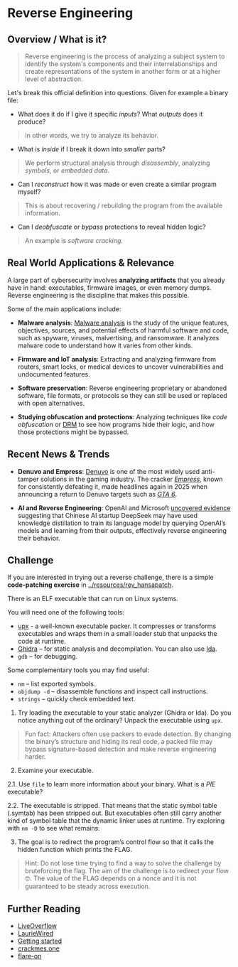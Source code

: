# Reverse Engineering

## Overview / What is it?

> Reverse engineering is the process of analyzing a subject system to identify the system's components and their interrelationships and create representations of the system in another form or at a higher level of abstraction.

Let's break this official definition into questions. Given for example a binary file:

- What does it do if I give it specific *inputs*? What *outputs* does it produce? 
> In other words, we try to analyze its behavior. 

- What is *inside* if I break it down into *smaller* parts? 
> We perform structural analysis through *disassembly*, analyzing *symbols*, or *embedded data*.

- Can I *reconstruct* how it was made or even create a similar program myself?
> This is about recovering / rebuilding the program from the available information.

- Can I *deobfuscate* or *bypass* protections to reveal hidden logic? 
> An example is *software cracking*.

## Real World Applications & Relevance

A large part of cybersecurity involves **analyzing artifacts** that you already have in hand: executables, firmware images, or even memory dumps. Reverse engineering is the discipline that makes this possible.

Some of the main applications include:

- **Malware analysis**: [Malware analysis](https://www.fortinet.com/resources/cyberglossary/malware-analysis) is the study of the unique features, objectives, sources, and potential effects of harmful software and code, such as spyware, viruses, malvertising, and ransomware. It analyzes malware code to understand how it varies from other kinds.

- **Firmware and IoT analysis**: Extracting and analyzing firmware from routers, smart locks, or medical devices to uncover vulnerabilities and undocumented features.

- **Software preservation**: Reverse engineering proprietary or abandoned software, file formats, or protocols so they can still be used or replaced with open alternatives.

- **Studying obfuscation and protections**: Analyzing techniques like *code obfuscation* or [DRM](https://en.wikipedia.org/wiki/Digital_rights_management) to see how programs hide their logic, and how those protections might be bypassed.

## Recent News & Trends

- **Denuvo and Empress**: [Denuvo](https://en.wikipedia.org/wiki/Denuvo) is one of the most widely used anti-tamper solutions in the gaming industry. The cracker *[Empress](https://www.youtube.com/watch?v=ZUioVa-wdDk)*, known for consistently defeating it, made headlines again in 2025 when announcing a return to Denuvo targets such as [*GTA 6*](https://en.gamegpu.com/game/empress-will-return-to-hack-denuvo-in-2025).

- **AI and Reverse Engineering**: OpenAI and Microsoft [uncovered evidence](https://www.theverge.com/news/601195/openai-evidence-deepseek-distillation-ai-data) suggesting that Chinese AI startup DeepSeek may have used knowledge distillation to train its language model by querying OpenAI’s models and learning from their outputs, effectively reverse engineering their behavior.

## Challenge

If you are interested in trying out a reverse challenge, there is a simple **code-patching exercise** in [../resources/rev_hansapatch](../resources/rev_hansapatch).

There is an ELF executable that can run on Linux systems.

You will need one of the following tools:

* [upx](https://github.com/upx/upx) - a well-known executable packer. It compresses or transforms executables and wraps them in a small loader stub that unpacks the code at runtime.
* [Ghidra](https://ghidra-sre.org/) – for static analysis and decompilation. You can also use [Ida](https://hex-rays.com/ida-free).
* `gdb` – for debugging.

Some complementary tools you may find useful:

* `nm` – list exported symbols.
* `objdump -d` – disassemble functions and inspect call instructions.
* `strings` – quickly check embedded text.


1. Try loading the executable to your static analyzer (Ghidra or Ida). Do you notice anything out of the ordinary? Unpack the executable using `upx`.

>Fun fact: Attackers often use packers to evade detection. By changing the binary’s structure and hiding its real code, a packed file may bypass signature-based detection and make reverse engineering harder.

2. Examine your executable.

2.1. Use `file` to learn more information about your binary. What is a *PIE* executable? 

2.2. The executable is stripped. That means that the static symbol table (.symtab) has been stripped out. But executables often still carry another kind of symbol table that the dynamic linker uses at runtime. Try exploring with `nm -D` to see what remains.

3. The goal is to redirect the program’s control flow so that it calls the hidden function which prints the FLAG. 

>Hint: Do not lose time trying to find a way to solve the challenge by bruteforcing the flag. The aim of the challenge is to redirect your flow 🤓. The value of the FLAG depends on a nonce and it is not guaranteed to be steady across execution. 

## Further Reading

- [LiveOverflow](https://www.youtube.com/watch?v=gPsYkV7-yJk)
- [LaurieWired](https://www.youtube.com/watch?v=RnL5HQfq4Ik)
- [Getting started](https://0xinfection.github.io/reversing/)
- [crackmes.one](https://crackmes.one/)
- [flare-on](https://flare-on.com/)
